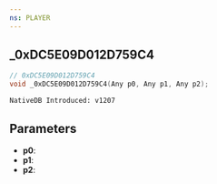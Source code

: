 ```yaml
---
ns: PLAYER
---
```

## _0xDC5E09D012D759C4

```c
// 0xDC5E09D012D759C4
void _0xDC5E09D012D759C4(Any p0, Any p1, Any p2);
```

```
NativeDB Introduced: v1207
```

## Parameters
* **p0**:
* **p1**:
* **p2**:
